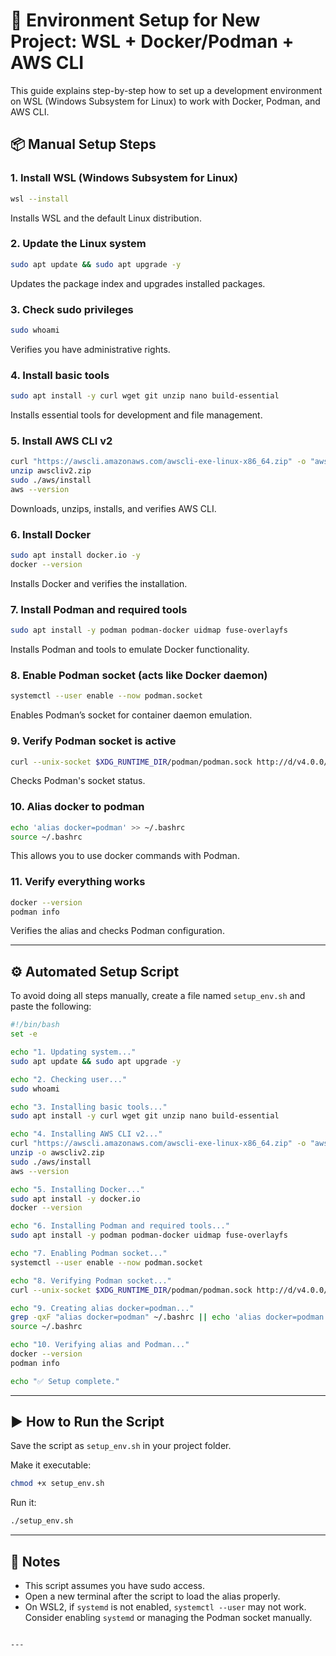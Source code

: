 
# 🧰 Environment Setup for New Project: WSL + Docker/Podman + AWS CLI

This guide explains step-by-step how to set up a development environment on WSL (Windows Subsystem for Linux) to work with Docker, Podman, and AWS CLI.

## 📦 Manual Setup Steps

### 1. Install WSL (Windows Subsystem for Linux)
```bash
wsl --install
````

Installs WSL and the default Linux distribution.

### 2. Update the Linux system

```bash
sudo apt update && sudo apt upgrade -y
```

Updates the package index and upgrades installed packages.

### 3. Check sudo privileges

```bash
sudo whoami
```

Verifies you have administrative rights.

### 4. Install basic tools

```bash
sudo apt install -y curl wget git unzip nano build-essential
```

Installs essential tools for development and file management.

### 5. Install AWS CLI v2

```bash
curl "https://awscli.amazonaws.com/awscli-exe-linux-x86_64.zip" -o "awscliv2.zip"
unzip awscliv2.zip
sudo ./aws/install
aws --version
```

Downloads, unzips, installs, and verifies AWS CLI.

### 6. Install Docker

```bash
sudo apt install docker.io -y
docker --version
```

Installs Docker and verifies the installation.

### 7. Install Podman and required tools

```bash
sudo apt install -y podman podman-docker uidmap fuse-overlayfs
```

Installs Podman and tools to emulate Docker functionality.

### 8. Enable Podman socket (acts like Docker daemon)

```bash
systemctl --user enable --now podman.socket
```

Enables Podman’s socket for container daemon emulation.

### 9. Verify Podman socket is active

```bash
curl --unix-socket $XDG_RUNTIME_DIR/podman/podman.sock http://d/v4.0.0/libpod/info
```

Checks Podman's socket status.

### 10. Alias docker to podman

```bash
echo 'alias docker=podman' >> ~/.bashrc
source ~/.bashrc
```

This allows you to use docker commands with Podman.

### 11. Verify everything works

```bash
docker --version
podman info
```

Verifies the alias and checks Podman configuration.

---

## ⚙️ Automated Setup Script

To avoid doing all steps manually, create a file named `setup_env.sh` and paste the following:

```bash
#!/bin/bash
set -e

echo "1. Updating system..."
sudo apt update && sudo apt upgrade -y

echo "2. Checking user..."
sudo whoami

echo "3. Installing basic tools..."
sudo apt install -y curl wget git unzip nano build-essential

echo "4. Installing AWS CLI v2..."
curl "https://awscli.amazonaws.com/awscli-exe-linux-x86_64.zip" -o "awscliv2.zip"
unzip -o awscliv2.zip
sudo ./aws/install
aws --version

echo "5. Installing Docker..."
sudo apt install -y docker.io
docker --version

echo "6. Installing Podman and required tools..."
sudo apt install -y podman podman-docker uidmap fuse-overlayfs

echo "7. Enabling Podman socket..."
systemctl --user enable --now podman.socket

echo "8. Verifying Podman socket..."
curl --unix-socket $XDG_RUNTIME_DIR/podman/podman.sock http://d/v4.0.0/libpod/info

echo "9. Creating alias docker=podman..."
grep -qxF "alias docker=podman" ~/.bashrc || echo 'alias docker=podman' >> ~/.bashrc
source ~/.bashrc

echo "10. Verifying alias and Podman..."
docker --version
podman info

echo "✅ Setup complete."
```

---

## ▶️ How to Run the Script

Save the script as `setup_env.sh` in your project folder.

Make it executable:

```bash
chmod +x setup_env.sh
```

Run it:

```bash
./setup_env.sh
```

---

## 📌 Notes

* This script assumes you have sudo access.
* Open a new terminal after the script to load the alias properly.
* On WSL2, if `systemd` is not enabled, `systemctl --user` may not work. Consider enabling `systemd` or managing the Podman socket manually.

```

---


